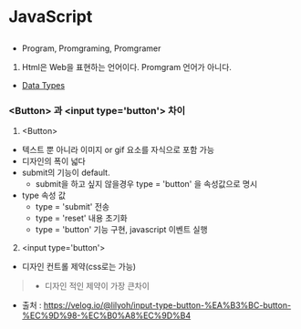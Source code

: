 # JavaScript

## 

* Program, Promgraming, Promgramer
1. Html은 Web을 표현하는 언어이다. Promgram 언어가 아니다.

* [Data Types](https://developer.mozilla.org/ko/docs/Web/JavaScript/Data_structures)


### \<Button> 과 \<input type='button'> 차이

1. \<Button>
 - 텍스트 뿐 아니라 이미지 or gif 요소를 자식으로 포함 가능
 - 디자인의 폭이 넓다
 - submit의 기능이 default.
    - submit을 하고 싶지 않을경우 type = 'button' 을 속성값으로 명시
 - type 속성 값
    - type = 'submit' 전송
    - type = 'reset' 내용 초기화
    - type = 'button' 기능 구현, javascript 이벤트 실행

2. \<input type='button'>
 - 디자인 컨트롤 제약(css로는 가능)


> * 디자인 적인 제약이 가장 큰차이


* 출처 : https://velog.io/@lilyoh/input-type-button-%EA%B3%BC-button-%EC%9D%98-%EC%B0%A8%EC%9D%B4

